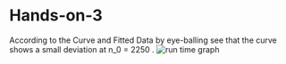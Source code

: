 # Hands-on-3

According to the Curve and Fitted Data by eye-balling see that the curve shows a small deviation at n_0 = 2250
.
![run time graph](https://github.com/user-attachments/assets/30b48007-50a1-4302-8eb0-f42f7a6528e3)
